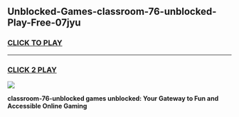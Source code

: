 
## Unblocked-Games-classroom-76-unblocked-Play-Free-07jyu
<h3>
<a href="https://premium76.site?title=classroom-76-unblocked&ref=21A">CLICK TO PLAY</a></h3>
<hr>

<h3>
<a href="https://premium76.site?title=classroom-76-unblocked&ref=21A">CLICK 2 PLAY</a>
  
</h3>

<a href="https://premium76.site?title=classroom-76-unblocked&ref=21A"><img src="https://clearcache.store/games.png"></a>


**classroom-76-unblocked games unblocked: Your Gateway to Fun and Accessible Online Gaming**
